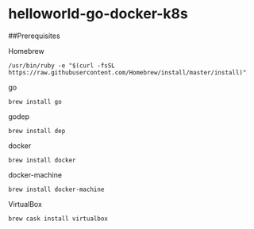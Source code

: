 # helloworld-go-docker-k8s



##Prerequisites

Homebrew
```
/usr/bin/ruby -e "$(curl -fsSL https://raw.githubusercontent.com/Homebrew/install/master/install)"
```

go
```
brew install go
```

godep
```
brew install dep
```

docker
```
brew install docker
```

docker-machine
```
brew install docker-machine
```

VirtualBox
```
brew cask install virtualbox
```
